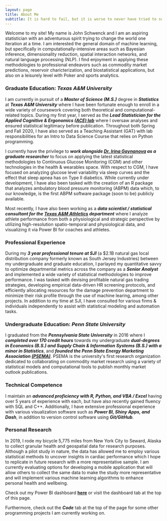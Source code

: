 ```yaml
---
layout: page
title: About Me
subtitle: It is hard to fail, but it is worse to never have tried to succeed. - Theodore Roosevelt
---
```


Welcome to my site! My name is John Schwenck and I am an aspiring statistician with an adventurous spirit trying to change the world one iteration at a time. I am interested the general domain of machine learning, but specifically in computationally-intensive areas such as Bayesian inference, dimensionality reduction, spatial interaction networks, and natural language processing (NLP). I find enjoyment in applying these methodologies to professional endeavors such as commodity market predictions, reservoir charicterization, and biostatistical applications, but also on a leisurely level with Poker and sports analytics.

### Graduate Education: *Texas A&M University*
I am currently in pursuit of a ***Master of Science (M.S.)*** degree in ***Statistics*** at ***Texas A&M University*** where I have been fortunate enough to enroll in a wide variety of coursework covering both theoretical and computational-related topics. During my first year, I served as the ***Lead Statistician for the Applied Cognitive & Ergonomics [(ACE) lab](https://acelab.tamu.edu/)*** where I oversaw analyses and ensured statistical legitimacy before publication. Throughout both Spring and Fall 2020, I have also served as a Teaching Assistant (GAT) with lab responsibilities for an Intro to Data Science Course that relies on Python programming. 

I currently have the privilege to ***work alongside [Dr. Irina Gaynanova](https://irinagain.github.io/) as a graduate researcher*** to focus on applying the latest statistical methodologies to Continuous Glucose Monitoring (CGM) and other technologies in the health & wearables space. With respect to CGM, I have focused on analyzing glucose level variability via sleep curves and the effect that sleep apnea has on Type II diabetics. While currently under development, I have also been tasked with the creation of an R package that analyzes ambulatory blood pressure monitoring (ABPM) data which, to our knowledge, is the first ABPM software package (soon to be) publicly available. 

Most recently, I have also been working as a ***data scientist / statistical consultant for the [Texas A&M Athletics](https://www.tamu.edu/athletics/index.html) department*** where I analyze athlete performance from both a physiological and strategic perspective by utilizing high-resolution spatio-temporal and physiological data, and visualizing it via Power BI for coaches and athletes.

### Professional Experience
During my ***3 year professional tenure at SJI*** (a $2.1B natural gas local distribution company formerly known as South Jersey Industries) between my undergraduate and graduate education, I parlayed my quantitative savvy to optimize departmental metrics across the company as a ***Senior Analyst*** and implemented a wide variety of statistical methodologies to improve performance. I was tasked with devising profitable natural gas trading strategies, developing empirical data-driven HR screening protocols, and efficiently allocating resources for the damage prevention department to minimize their risk profile through the use of machine learing, among other projects. In addition to my time at SJI, I have consulted for various firms & individuals independently to assist with statistical modeling and automation tasks. 

### Undergraduate Education: *Penn State University*
I graduated from the ***Pennsylvania State University*** in 2016 where I ***completed over 170 credit hours*** towards my undergraduate ***dual-degrees in Economics (B.S.) and Supply Chain & Information Systems (B.S.) with a minor in Statistics***, and ***founded the Penn State Energy Marketing Association [(PSEMA)](https://www.pennstateema.com/)***. PSEMA is the university's first research organization dedicated to collaborating on commodity market research using a variety of statistical models and computational tools to publish monthly market outlook publications.

### Technical Competence
I maintain an ***advanced proficiency with R, Python, and VBA / Excel*** having over 5 years of experience with each, but have also recently gained fluency with SQL and C++. Additionally, I have extensive professional experience with various visualization software such as ***Power BI, Shiny Apps, and Dash***, in addition to version control software using ***Git/GitHub***.

### Personal Research
In 2019, I rode my bicycle 5,775 miles from New York City to Seward, Alaska to collect granular health and geospatial data for research purposes. Although a pilot study in nature, the data has allowed me to employ various statistical methods to uncover insights in cardiac performance which I hope to replicate in future research with a more representative sample. I am currently evaluating options for developing a mobile application that will allow others to collect the same data to make the study more representative and will implement various machine learning algorithms to enhance personal health and wellbeing. 

Check out my Power BI dashboard **[here](https://app.powerbi.com/view?r=eyJrIjoiYjdmYTAzMmEtZjllZS00Mzg4LTljZDMtMTQ1Y2EyODJkNmQ1IiwidCI6IjY4ZjM4MWUzLTQ2ZGEtNDdiOS1iYTU3LTZmMzIyYjhmMGRhMSIsImMiOjN9)** or visit the dashboard tab at the top of this page.

Furthermore, check out the ***Code*** tab at the top of the page for some other programming projects I am currently working on.
